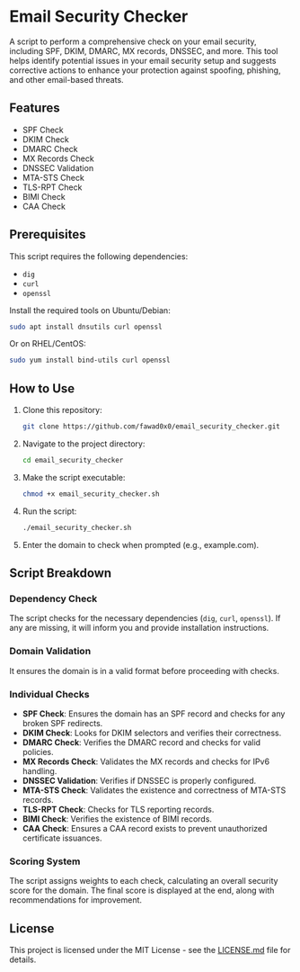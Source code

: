 
# Email Security Checker

A script to perform a comprehensive check on your email security, including SPF, DKIM, DMARC, MX records, DNSSEC, and more. This tool helps identify potential issues in your email security setup and suggests corrective actions to enhance your protection against spoofing, phishing, and other email-based threats.

## Features

- SPF Check
- DKIM Check
- DMARC Check
- MX Records Check
- DNSSEC Validation
- MTA-STS Check
- TLS-RPT Check
- BIMI Check
- CAA Check

## Prerequisites

This script requires the following dependencies:
- `dig`
- `curl`
- `openssl`

Install the required tools on Ubuntu/Debian:

```bash
sudo apt install dnsutils curl openssl
```

Or on RHEL/CentOS:

```bash
sudo yum install bind-utils curl openssl
```

## How to Use

1. Clone this repository:

    ```bash
    git clone https://github.com/fawad0x0/email_security_checker.git
    ```

2. Navigate to the project directory:

    ```bash
    cd email_security_checker
    ```

3. Make the script executable:

    ```bash
    chmod +x email_security_checker.sh
    ```

4. Run the script:

    ```bash
    ./email_security_checker.sh
    ```

5. Enter the domain to check when prompted (e.g., example.com).

## Script Breakdown

### Dependency Check

The script checks for the necessary dependencies (`dig`, `curl`, `openssl`). If any are missing, it will inform you and provide installation instructions.

### Domain Validation

It ensures the domain is in a valid format before proceeding with checks.

### Individual Checks

- **SPF Check**: Ensures the domain has an SPF record and checks for any broken SPF redirects.
- **DKIM Check**: Looks for DKIM selectors and verifies their correctness.
- **DMARC Check**: Verifies the DMARC record and checks for valid policies.
- **MX Records Check**: Validates the MX records and checks for IPv6 handling.
- **DNSSEC Validation**: Verifies if DNSSEC is properly configured.
- **MTA-STS Check**: Validates the existence and correctness of MTA-STS records.
- **TLS-RPT Check**: Checks for TLS reporting records.
- **BIMI Check**: Verifies the existence of BIMI records.
- **CAA Check**: Ensures a CAA record exists to prevent unauthorized certificate issuances.

### Scoring System

The script assigns weights to each check, calculating an overall security score for the domain. The final score is displayed at the end, along with recommendations for improvement.

## License

This project is licensed under the MIT License - see the [LICENSE.md](LICENSE.md) file for details.
